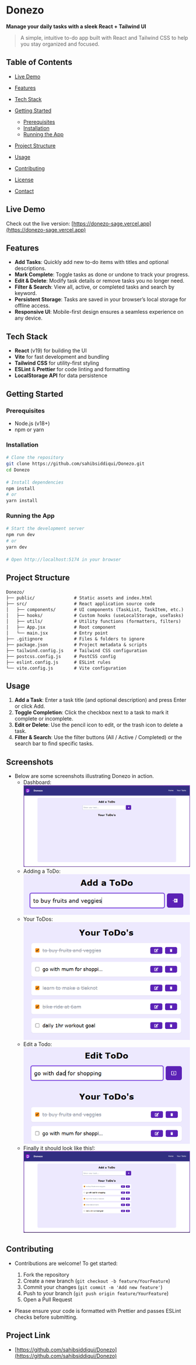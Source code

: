 # Donezo

**Manage your daily tasks with a sleek React + Tailwind UI**

> A simple, intuitive to-do app built with React and Tailwind CSS to help you stay organized and focused.

## Table of Contents

* [Live Demo](#live-demo)
* [Features](#features)
* [Tech Stack](#tech-stack)
* [Getting Started](#getting-started)

  * [Prerequisites](#prerequisites)
  * [Installation](#installation)
  * [Running the App](#running-the-app)
* [Project Structure](#project-structure)
* [Usage](#usage)
* [Contributing](#contributing)
* [License](#license)
* [Contact](#contact)

## Live Demo

Check out the live version: [https://donezo-sage.vercel.app](https://donezo-sage.vercel.app)

## Features

* **Add Tasks**: Quickly add new to-do items with titles and optional descriptions.
* **Mark Complete**: Toggle tasks as done or undone to track your progress.
* **Edit & Delete**: Modify task details or remove tasks you no longer need.
* **Filter & Search**: View all, active, or completed tasks and search by keyword.
* **Persistent Storage**: Tasks are saved in your browser’s local storage for offline access.
* **Responsive UI**: Mobile-first design ensures a seamless experience on any device.

## Tech Stack

* **React** (v19) for building the UI
* **Vite** for fast development and bundling
* **Tailwind CSS** for utility-first styling
* **ESLint** & **Prettier** for code linting and formatting
* **LocalStorage API** for data persistence

## Getting Started

### Prerequisites

* Node.js (v18+)
* npm or yarn

### Installation

```bash
# Clone the repository
git clone https://github.com/sahibsiddiqui/Donezo.git
cd Donezo

# Install dependencies
npm install
# or
yarn install
```

### Running the App

```bash
# Start the development server
npm run dev
# or
yarn dev

# Open http://localhost:5174 in your browser
```

## Project Structure

```
Donezo/
├── public/               # Static assets and index.html
├── src/                  # React application source code
│   ├── components/       # UI components (TaskList, TaskItem, etc.)
│   ├── hooks/            # Custom hooks (useLocalStorage, useTasks)
│   ├── utils/            # Utility functions (formatters, filters)
│   ├── App.jsx           # Root component
│   └── main.jsx          # Entry point
├── .gitignore            # Files & folders to ignore
├── package.json          # Project metadata & scripts
├── tailwind.config.js    # Tailwind CSS configuration
├── postcss.config.js     # PostCSS config
├── eslint.config.js      # ESLint rules
└── vite.config.js        # Vite configuration
```

## Usage

1. **Add a Task**: Enter a task title (and optional description) and press Enter or click Add.
2. **Toggle Completion**: Click the checkbox next to a task to mark it complete or incomplete.
3. **Edit or Delete**: Use the pencil icon to edit, or the trash icon to delete a task.
4. **Filter & Search**: Use the filter buttons (All / Active / Completed) or the search bar to find specific tasks.

## Screenshots

- Below are some screenshots illustrating Donezo in action.
  - Dashboard: ![Dashboard](screenshots/dashboard.png)
  - Adding a ToDo: ![Adding a ToDo](screenshots/addingatodo.png)
  - Your ToDos: ![Your ToDos](screenshots/yourtodos.png)
  - Edit a Todo:![Edit a Todo](screenshots/edittodo.png)
  - Finally it should look like this!: ![Finally it should look like this!](screenshots/finallysomewhat.png)

## Contributing

- Contributions are welcome! To get started:
    1. Fork the repository
    2. Create a new branch (`git checkout -b feature/YourFeature`)
    3. Commit your changes (`git commit -m 'Add new feature'`)
    4. Push to your branch (`git push origin feature/YourFeature`)
    5. Open a Pull Request

- Please ensure your code is formatted with Prettier and passes ESLint checks before submitting.

## Project Link

- [https://github.com/sahibsiddiqui/Donezo](https://github.com/sahibsiddiqui/Donezo)
